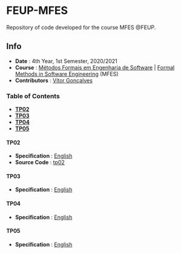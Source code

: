 # FEUP-MFES
Repository of code developed for the course MFES @FEUP.

## Info
* **Date** : 4th Year, 1st Semester, 2020/2021
* **Course** : [Métodos Formais em Engenharia de Software](https://sigarra.up.pt/feup/pt/ucurr_geral.ficha_uc_view?pv_ocorrencia_id=459493) | [Formal Methods in Software Engineering](https://sigarra.up.pt/feup/en/ucurr_geral.ficha_uc_view?pv_ocorrencia_id=459493) (MFES)
* **Contributors** : [Vítor Gonçalves](https://github.com/vitorhugo13)


### Table of Contents
* [**TP02**](#tp02)
* [**TP03**](#tp03)
* [**TP04**](#tp04)
* [**TP05**](#tp05)


#### TP02
* **Specification** : [English](specifications/tp02.pdf)
* **Source Code** : [tp02](tp02)

#### TP03
* **Specification** : [English](specifications/tp03.pdf)

#### TP04
* **Specification** : [English](specifications/tp04.pdf)

#### TP05
* **Specification** : [English](specifications/tp05.pdf)

